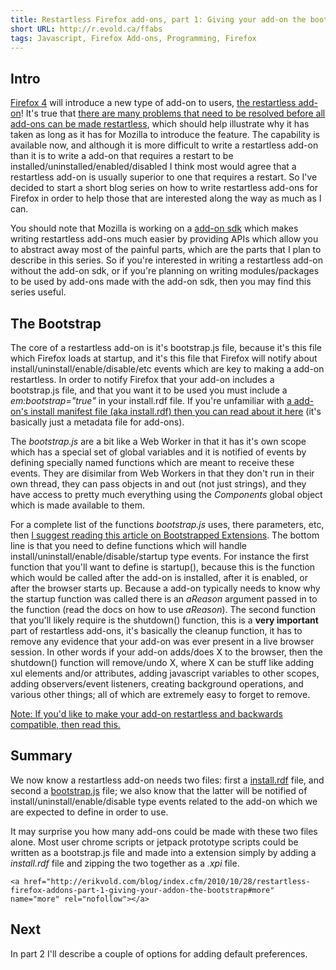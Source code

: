```yaml
---
title: Restartless Firefox add-ons, part 1: Giving your add-on the bootstrap
short URL: http://r.evold.ca/ffabs
tags: Javascript, Firefox Add-ons, Programming, Firefox
---
```

<h2>Intro</h2>
<p>
<a title="Mozilla Firefox 4 Beta" rel="external nofollow" rev="vote-for" target="_blank" href="http://www.mozilla.com/en-US/firefox/beta/">Firefox 4</a> will introduce a new type of add-on to users, <a title="Look Ma, no restarts!" rel="external nofollow" rev="vote-for" target="_blank" href="http://www.oxymoronical.com/blog/2010/03/Look-Ma-no-restarts">the restartless add-on</a>! It's true that <a title="How many hacks does it take to make your extension install without a restart" rel="external" rev="vote-for" target="_blank" href="http://adblockplus.org/blog/how-many-hacks-does-it-take-to-make-your-extension-install-without-a-restart">there are many problems that need to be resolved before all add-ons can be made restartless</a>, which should help illustrate why it has taken as long as it has for Mozilla to introduce the feature. The capability is available now, and although it is more difficult to write a restartless add-on than it is to write a add-on that requires a restart to be installed/uninstalled/enabled/disabled I think most would agree that a restartless add-on is usually superior to one that requires a restart. So I've decided to start a short blog series on how to write restartless add-ons for Firefox in order to help those that are interested along the way as much as I can.
</p>

<p>
You should note that Mozilla is working on a <a title="Mozilla Add-on SDK - GitHub" rel="external nofollow" rev="vote-for" target="_blank" href="http://github.com/mozilla/addon-sdk">add-on sdk</a> which makes writing restartless add-ons much easier by providing APIs which allow you to abstract away most of the painful parts, which are the parts that I plan to describe in this series. So if you're interested in writing a restartless add-on without the add-on sdk, or if you're planning on writing modules/packages to be used by add-ons made with the add-on sdk, then you may find this series useful.
</p>

<h2>The Bootstrap</h2>
<p>
The core of a restartless add-on is it's bootstrap.js file, because it's this file which Firefox loads at startup, and it's this file that Firefox will notify about install/uninstall/enable/disable/etc events which are key to making a add-on restartless. In order to notify Firefox that your add-on includes a bootstrap.js file, and that you want it to be used you must include a <i>em:bootstrap="true"</i> in your install.rdf file. If you're unfamiliar with <a title="Install Manifest - MDC" rel="external nofollow" rev="vote-for" target="_blank" href="https://developer.mozilla.org/en/install.rdf">a add-on's install manifest file (aka install.rdf) then you can read about it here</a> (it's basically just a metadata file for add-ons).
</p>
<p>
The <i>bootstrap.js</i> are a bit like a Web Worker in that it has it's own scope which has a special set of global variables and it is notified of events by defining specially named functions which are meant to receive these events.  They are disimilar from Web Workers in that they don't run in their own thread, they can pass objects in and out (not just strings), and they have access to pretty much everything using the <i>Components</i> global object which is made available to them.
</p>
<p>
For a complete list of the functions <i>bootstrap.js</i> uses, there parameters, etc, then <a title="Bootstrapped Extensions" rel="external" rev="vote-for" target="_blank" href="https://wiki.mozilla.org/Extension_Manager:Bootstrapped_Extensions">I suggest reading this article on Bootstrapped Extensions</a>. The bottom line is that you need to define functions which will handle install/uninstall/enable/disable/startup type events. For instance the first function that you'll want to define is startup(), because this is the function which would be called after the add-on is installed, after it is enabled, or after the browser starts up. Because a add-on typically needs to know why the startup function was called there is an <i>aReason</i> argument passed in to the function (read the docs on how to use <i>aReason</i>). The second function that you'll likely require is the shutdown() function, this is a <strong>very important</strong> part of restartless add-ons, it's basically the cleanup function, it has to remove any evidence that your add-on was ever present in a live browser session. In other words if your add-on adds/does X to the browser, then the shutdown() function will remove/undo X, where X can be stuff like adding xul elements and/or attributes, adding javascript variables to other scopes, adding observers/event listeners, creating background operations, and various other things; all of which are extremely easy to forget to remove.
</p>

<p>
<a rel="external nofollow" target="_blank" href="https://developer.mozilla.org/en/Extensions/Bootstrapped_extensions#Backward_compatibility">Note: If you'd like to make your add-on restartless and backwards compatible, then read this.</a>
</p>

<h2>Summary</h2>
<p>
We now know a restartless add-on needs two files: first a <a title="Install Manifest - MDC" rel="external nofollow" rev="vote-for" target="_blank" href="https://developer.mozilla.org/en/install.rdf">install.rdf</a> file, and second a <a title="Bootstrapped Extensions" rel="external" rev="vote-for" target="_blank" href="https://developer.mozilla.org/en/Extensions/Bootstrapped_extensions">bootstrap.js</a> file; we also know that the latter will be notified of install/uninstall/enable/disable type events related to the add-on which we are expected to define in order to use.
</p>
<p>
It may surprise you how many add-ons could be made with these two files alone. Most user chrome scripts or jetpack prototype scripts could be written as a bootstrap.js file and made into a extension simply by adding a <i>install.rdf</i> file and zipping the two together as a <i>.xpi</i> file.
</p>


  	<a href="http://erikvold.com/blog/index.cfm/2010/10/28/restartless-firefox-addons-part-1-giving-your-addon-the-bootstrap#more" name="more" rel="nofollow"></a>
		
<h2>Next</h2>
<p>
In part 2 I'll describe a couple of options for adding default preferences.
</p>
